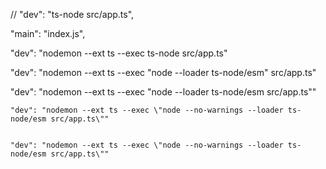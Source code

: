 // "dev": "ts-node src/app.ts",

"main": "index.js",

"dev": "nodemon --ext ts --exec ts-node src/app.ts"

"dev": "nodemon --ext ts --exec \"node --loader ts-node/esm\" src/app.ts"

"dev": "nodemon --ext ts --exec \"node --loader ts-node/esm src/app.ts\""

    "dev": "nodemon --ext ts --exec \"node --no-warnings --loader ts-node/esm src/app.ts\""


    "dev": "nodemon --ext ts --exec \"node --no-warnings --loader ts-node/esm src/app.ts\""